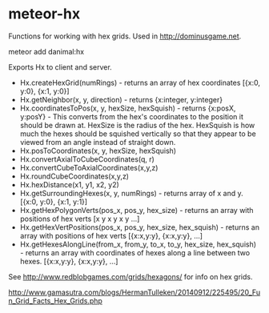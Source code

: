 meteor-hx
=========

Functions for working with hex grids.  Used in http://dominusgame.net.

meteor add danimal:hx

Exports Hx to client and server.

* Hx.createHexGrid(numRings) - returns an array of hex coordinates [{x:0, y:0}, {x:1, y:0}]
* Hx.getNeighbor(x, y, direction) - returns {x:integer, y:integer}
* Hx.coordinatesToPos(x, y, hexSize, hexSquish) - returns {x:posX, y:posY} - This converts from the hex's coordinates to the position it should be drawn at.  HexSize is the radius of the hex.  HexSquish is how much the hexes should be squished vertically so that they appear to be viewed from an angle instead of straight down.
* Hx.posToCoordinates(x, y, hexSize, hexSquish)
* Hx.convertAxialToCubeCoordinates(q, r)
* Hx.convertCubeToAxialCoordinates(x,y,z)
* Hx.roundCubeCoordinates(x,y,z)
* Hx.hexDistance(x1, y1, x2, y2)
* Hx.getSurroundingHexes(x, y, numRings) - returns array of x and y.  [{x:0, y:0}, {x:1, y:1}]
* Hx.getHexPolygonVerts(pos_x, pos_y, hex_size) - returns an array with positions of hex verts [x y x y x y ...]
* Hx.getHexVertPositions(pos_x, pos_y, hex_size, hex_squish) - returns an array with positions of hex verts [{x:x,y:y}, {x:x,y:y}, ...]
* Hx.getHexesAlongLine(from_x, from_y, to_x, to_y, hex_size, hex_squish) - returns an array with coordinates of hexes along a line between two hexes. [{x:x,y:y}, {x:x,y:y}, ...]

See http://www.redblobgames.com/grids/hexagons/ for info on hex grids.

http://www.gamasutra.com/blogs/HermanTulleken/20140912/225495/20_Fun_Grid_Facts_Hex_Grids.php
